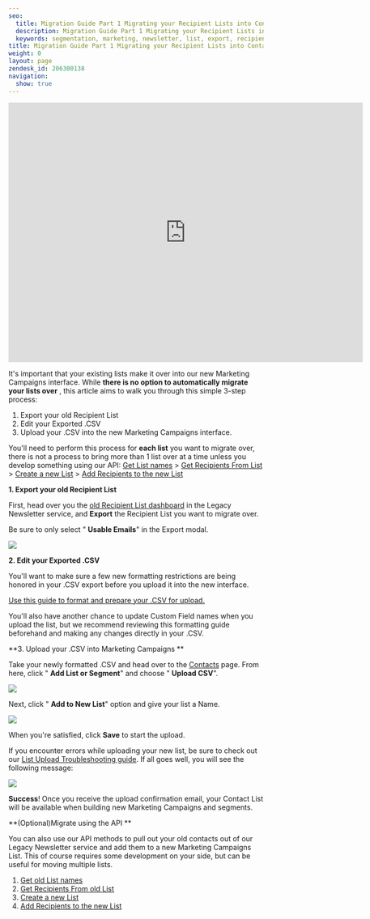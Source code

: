 ```yaml
---
seo:
  title: Migration Guide Part 1 Migrating your Recipient Lists into Contacts
  description: Migration Guide Part 1 Migrating your Recipient Lists into Contacts
  keywords: segmentation, marketing, newsletter, list, export, recipient, import, client, lists, migrate, customer, contacts, segment, move
title: Migration Guide Part 1 Migrating your Recipient Lists into Contacts
weight: 0
layout: page
zendesk_id: 206300138
navigation:
  show: true
---
```


<iframe src="https://player.vimeo.com/video/136621131" width="700" height="513" frameborder="0" allowfullscreen=""></iframe>

It's important that your existing lists make it over into our new Marketing Campaigns interface. While **there is no option to automatically migrate your lists over** , this article aims to walk you through this simple 3-step process:

1. Export your old Recipient List  
2. Edit your Exported .CSV
3. Upload your .CSV into the new Marketing Campaigns interface. 

You'll need to perform this process for **each list** you want to migrate over, there is not a process to bring more than 1 list over at a time unless you develop something using our API:  [Get List names](https://sendgrid.com/docs/API_Reference/Web_API/Legacy_Features/Marketing_Emails_API/lists.html#-get) >  [Get Recipients From List](https://sendgrid.com/docs/API_Reference/Web_API/Legacy_Features/Marketing_Emails_API/emails.html#-get) >  [Create a new List](https://sendgrid.com/docs/User_Guide/Marketing_Campaigns/api.html#-Lists) >  [Add Recipients to the new List](https://sendgrid.com/docs/User_Guide/Marketing_Campaigns/api.html#Add-Multiple-Recipients-to-a-List-POST)

 

**1. Export your old Recipient List**

First, head over you the [old Recipient List dashboard](https://sendgrid.com/newsletter/lists) in the Legacy Newsletter service, and **Export** the Recipient List you want to migrate over. 

Be sure to only select " **Usable Emails**" in the Export modal.   

![]({{root_url}}/images/oldlistexport.gif)

 

 

**2. Edit your Exported .CSV**

You'll want to make sure a few new formatting restrictions are being honored in your .CSV export before you upload it into the new interface.

[Use this guide to format and prepare your .CSV for upload. ](https://sendgrid.com/docs/User_Guide/Marketing_Campaigns/contacts.html#-Prepare-Contacts-for-Upload)

You'll also have another chance to update Custom Field names when you upload the list, but we recommend reviewing this formatting guide beforehand and making any changes directly in your .CSV.

 

 

**3. Upload your .CSV into Marketing Campaigns **

Take your newly formatted .CSV and head over to the [Contacts](https://sendgrid.com/marketing_campaigns/contacts) page. From here, click " **Add List or Segment**" and choose " **Upload CSV**".

![]({{root_url}}/images/uploadcsv.gif)

 

Next, click " **Add to New List**" option and give your list a Name. 

![]({{root_url}}/images/addnewlist.gif)

 

When you're satisfied, click **Save** to start the upload.

If you encounter errors while uploading your new list, be sure to check out our [List Upload Troubleshooting guide]({{root_url}}/Classroom/Troubleshooting/Authentication/list_upload_troubleshooting.html). If all goes well, you will see the following message: 

  ![]({{root_url}}/images/uploadcsvsuccess.png)

 

 

**Success**! Once you receive the upload confirmation email, your Contact List will be available when building new Marketing Campaigns and segments.

 

**(Optional)Migrate using the API **

You can also use our API methods to pull out your old contacts out of our Legacy Newsletter service and add them to a new Marketing Campaigns List. This of course requires some development on your side, but can be useful for moving multiple lists.

1. [Get old List names](https://sendgrid.com/docs/API_Reference/Web_API/Legacy_Features/Marketing_Emails_API/lists.html#-get)
2. [Get Recipients From old List](https://sendgrid.com/docs/API_Reference/Web_API/Legacy_Features/Marketing_Emails_API/emails.html#-get) 
3. [Create a new List](https://sendgrid.com/docs/User_Guide/Marketing_Campaigns/api.html#-Lists) 
4. [Add Recipients to the new List](https://sendgrid.com/docs/User_Guide/Marketing_Campaigns/api.html#Add-Multiple-Recipients-to-a-List-POST)

 

 

 

 
